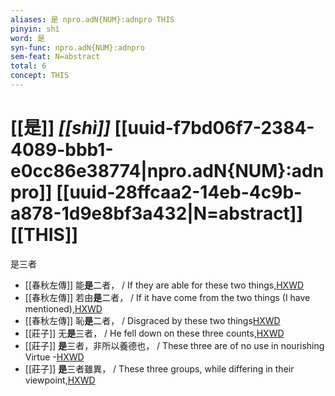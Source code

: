 ```yaml
---
aliases: 是 npro.adN{NUM}:adnpro THIS
pinyin: shì
word: 是
syn-func: npro.adN{NUM}:adnpro
sem-feat: N=abstract
total: 6
concept: THIS 
---
```

# [[是]] *[[shì]]*  [[uuid-f7bd06f7-2384-4089-bbb1-e0cc86e38774|npro.adN{NUM}:adnpro]] [[uuid-28ffcaa2-14eb-4c9b-a878-1d9e8bf3a432|N=abstract]] [[THIS]]
是三者
 - [[春秋左傳]] 能**是**二者， / If they are able for these two things,[HXWD](https://hxwd.org/textview.html?location=KR1e0001_tls_010-19a.62)
 - [[春秋左傳]] 若由**是**二者， / If it have come from the two things (I have mentioned),[HXWD](https://hxwd.org/textview.html?location=KR1e0001_tls_010-35a.97)
 - [[春秋左傳]] 恥**是**二者， / Disgraced by these two things[HXWD](https://hxwd.org/textview.html?location=KR1e0001_tls_012-195a.19)
 - [[莊子]] 无**是**三者， / He fell down on these three counts,[HXWD](https://hxwd.org/textview.html?location=KR5c0126_tls_006-15a.8)
 - [[莊子]] **是**三者，非所以養德也， / These three are of no use in nourishing Virtue -[HXWD](https://hxwd.org/textview.html?location=KR5c0126_tls_012-6a.23)
 - [[莊子]] **是**三者雖異， / These three groups, while differing in their viewpoint,[HXWD](https://hxwd.org/textview.html?location=KR5c0126_tls_023-15a.22)
